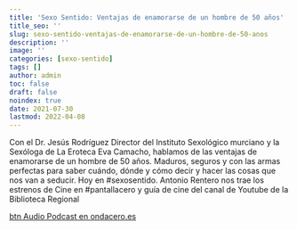 ```yaml
---
title: 'Sexo Sentido: Ventajas de enamorarse de un hombre de 50 años'
title_seo: ''
slug: sexo-sentido-ventajas-de-enamorarse-de-un-hombre-de-50-anos
description: ''
image: ''
categories: [sexo-sentido]
tags: []
author: admin
toc: false
draft: false
noindex: true
date: 2021-07-30
lastmod: 2022-04-08
---
```

Con el Dr. Jesús Rodríguez Director del Instituto Sexológico murciano y la
Sexóloga de La Eroteca Eva Camacho, hablamos de las ventajas de enamorarse
de un hombre de 50 años. Maduros, seguros y con las armas perfectas para
saber cuándo, dónde y cómo decir y hacer las cosas que nos van a seducir.
Hoy en \#sexosentido. Antonio Rentero nos trae los estrenos de Cine en
\#pantallacero y guía de cine del canal de Youtube de la Biblioteca Regional

[btn Audio Podcast en ondacero.es](https://www.ondacero.es/emisoras/murcia/murcia/audios-podcast/mas-de-uno/sexosentido-masdeunomurcia_202107306103f43e007f4e0001ccb4af.html)
